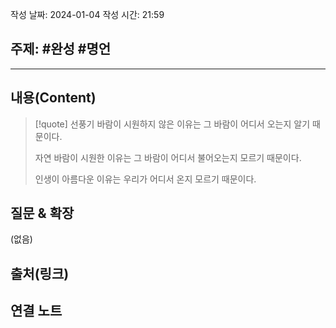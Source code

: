 작성 날짜: 2024-01-04
작성 시간: 21:59

## 주제: #완성 #명언 

----
## 내용(Content)
>[!quote]
>선풍기 바람이 시원하지 않은 이유는 그 바람이 어디서 오는지 알기 때문이다. 
>
>자연 바람이 시원한 이유는 그 바람이 어디서 불어오는지 모르기 때문이다.
>
>인생이 아름다운 이유는 우리가 어디서 온지 모르기 때문이다.



## 질문 & 확장

(없음)

## 출처(링크)


## 연결 노트










